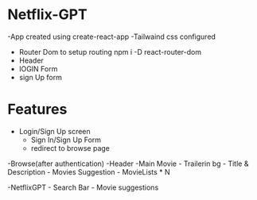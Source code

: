 
# Netflix-GPT

-App created using create-react-app
-Tailwaind css configured
- Router Dom to setup routing npm i -D react-router-dom
- Header
- lOGIN Form
- sign Up form


# Features


- Login/Sign Up screen
    - Sign In/Sign Up Form
    - redirect to browse page

-Browse(after authentication)
    -Header
    -Main Movie
        - Trailerin bg
        - Title & Description
        - Movies Suggestion
            - MovieLists * N

-NetflixGPT
    - Search Bar
    - Movie suggestions